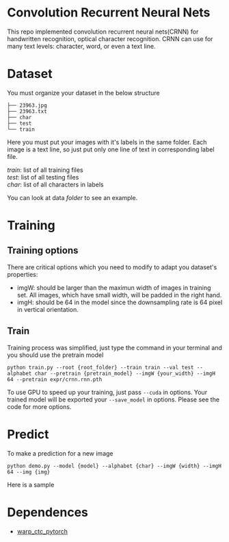 # Convolution Recurrent Neural Nets

This repo implemented convolution recurrent neural nets(CRNN) for handwritten recognition, optical character recognition. CRNN can use for many text levels: character, word, or even a text line.

# Dataset
You must organize your dataset in the below structure
```
├── 23963.jpg
├── 23963.txt
├── char
├── test
└── train
```
Here you must put your images with it's labels in the same folder. Each image is a text line, so just put only one line of text in corresponding label file.

*train*: list of all training files <br />
*test*: list of all testing files <br />
*char*: list of all characters in labels <br />

You can look at data *folder* to see an example. 

# Training
## Training options
There are critical options which you need to modify to adapt you dataset's properties:
* imgW: should be larger than the maximun width of images in training set. All images, which have small width, will be padded in the right hand.
* imgH: should be 64 in the model since the downsampling rate is 64 pixel in vertical orientation.

## Train
Training process was simplified, just type the command in your terminal and you should use the pretrain model

```
python train.py --root {root_folder} --train train --val test --alphabet char --pretrain {pretrain_model} --imgW {your_width} --imgH 64 --pretrain expr/crnn.rnn.pth
```
To use GPU to speed up your training, just pass ``--cuda`` in options. Your trained model will be exported your `--save_model` in options. Please see the code for more options.

# Predict
To make a prediction for a new image

```
python demo.py --model {model} --alphabet {char} --imgW {width} --imgH 64 --img {img}
```
Here is a sample

# Dependences
* [warp_ctc_pytorch](https://github.com/SeanNaren/warp-ctc/tree/pytorch_bindings/pytorch_binding)

